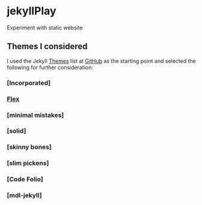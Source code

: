 # jekyllPlay
Experiment with static website

## Themes I considered
I used the Jekyll [Themes](https://github.com/jekyll/jekyll/wiki/Themes)
list at [GitHub](https://github.com) as the starting point and selected
the following for further consideration:

### [Incorporated]

### [Flex](http://the-development.github.io/flex/)

### [minimal mistakes]
### [solid]
### [skinny bones]
### [slim pickens]
### [Code Folio]
### [mdl-jekyll]






